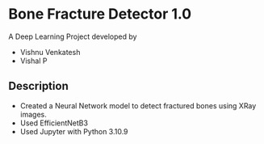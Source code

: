 # Bone Fracture Detector 1.0
A Deep Learning Project developed by 
- Vishnu Venkatesh 
- Vishal P 
## Description
- Created a Neural Network model to detect fractured bones using XRay images.
- Used EfficientNetB3
- Used Jupyter with Python 3.10.9
